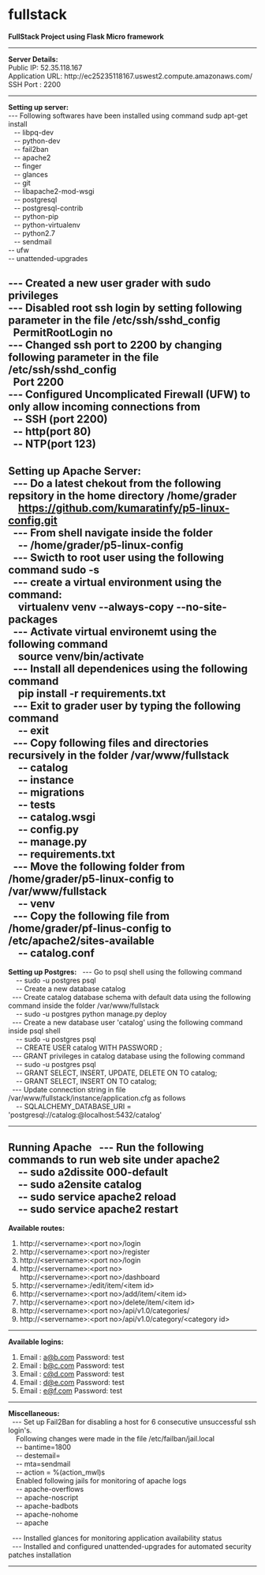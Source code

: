 # fullstack

<b>FullStack Project using Flask Micro framework</b>  
  
-------------------------------------------------------------------------------------------------------  
<b>Server Details:</b>  
Public IP: 52.35.118.167  
Application URL: http://ec2­52­35­118­167.us­west­2.compute.amazonaws.com/   
SSH Port : 2200  
  
-------------------------------------------------------------------------------------------------------  
<b>Setting up server:</b>  
   ---  Following softwares have been installed using command sudp apt-get install <package name>   
   &nbsp;&nbsp; -- libpq-dev    
   &nbsp;&nbsp;	-- python-dev  
   &nbsp;&nbsp;	-- fail2ban  
   &nbsp;&nbsp;	-- apache2  
   &nbsp;&nbsp;	-- finger  
   &nbsp;&nbsp;	-- glances  
   &nbsp;&nbsp;	-- git  
   &nbsp;&nbsp;	-- libapache2-mod-wsgi    
   &nbsp;&nbsp;	-- postgresql  
   &nbsp;&nbsp;	-- postgresql-contrib  
   &nbsp;&nbsp;	-- python-pip  
   &nbsp;&nbsp;	-- python-virtualenv  
   &nbsp;&nbsp;	-- python2.7  
   &nbsp;&nbsp;	-- sendmail  
	-- ufw  
	-- unattended-upgrades  
    
  --- Created a new user grader with sudo privileges  
  --- Disabled root ssh login by setting following parameter in the file /etc/ssh/sshd_config  
          &nbsp;&nbsp;PermitRootLogin no  
  --- Changed ssh port to 2200 by changing following parameter in the file /etc/ssh/sshd_config  
          &nbsp;&nbsp;Port 2200  
  --- Configured Uncomplicated Firewall (UFW) to only allow incoming connections from  
         &nbsp;&nbsp;-- SSH (port 2200)    
	 &nbsp;&nbsp;-- http(port 80)  
	 &nbsp;&nbsp;-- NTP(port 123)  
-----------------------------------------------------------------------------------------------------------  
<b>Setting up Apache Server:</b>  
   &nbsp;&nbsp;--- Do a latest chekout from the following repsitory in the home directory /home/grader   
           &nbsp;&nbsp;&nbsp;&nbsp;https://github.com/kumaratinfy/p5-linux-config.git  
   &nbsp;&nbsp;--- From shell navigate inside the folder  
       &nbsp;&nbsp;&nbsp;&nbsp;-- /home/grader/p5-linux-config  
   &nbsp;&nbsp;--- Swicth to root user using the following command sudo -s  
   &nbsp;&nbsp;--- create a virtual environment using the command:  
           &nbsp;&nbsp;&nbsp;&nbsp;virtualenv venv --always-copy --no-site-packages  
   &nbsp;&nbsp;--- Activate virtual environemt using the following command  
           &nbsp;&nbsp;&nbsp;&nbsp;source venv/bin/activate  
   &nbsp;&nbsp;--- Install all dependenices using the following command  
           &nbsp;&nbsp;&nbsp;&nbsp;pip install -r requirements.txt  
   &nbsp;&nbsp;--- Exit to grader user by typing the following command  
       &nbsp;&nbsp;&nbsp;&nbsp;-- exit  
   &nbsp;&nbsp;--- Copy following files and directories recursively in the folder /var/www/fullstack  
       &nbsp;&nbsp;&nbsp;&nbsp;-- catalog  
       &nbsp;&nbsp;&nbsp;&nbsp;-- instance  
       &nbsp;&nbsp;&nbsp;&nbsp;-- migrations  
       &nbsp;&nbsp;&nbsp;&nbsp;-- tests  
       &nbsp;&nbsp;&nbsp;&nbsp;-- catalog.wsgi  
       &nbsp;&nbsp;&nbsp;&nbsp;-- config.py  
       &nbsp;&nbsp;&nbsp;&nbsp;-- manage.py  
       &nbsp;&nbsp;&nbsp;&nbsp;-- requirements.txt  
   &nbsp;&nbsp;--- Move the following folder from /home/grader/p5-linux-config to /var/www/fullstack  
       &nbsp;&nbsp;&nbsp;&nbsp;-- venv  
   &nbsp;&nbsp;--- Copy the following file from /home/grader/pf-linus-config to /etc/apache2/sites-available  
       &nbsp;&nbsp;&nbsp;&nbsp;-- catalog.conf     
---------------------------------------------------------------------------------------------------------------  
<b>Setting up Postgres:</b>
  &nbsp;&nbsp;--- Go to psql shell using the following command  
      &nbsp;&nbsp;&nbsp;&nbsp;-- sudo -u postgres psql  
      &nbsp;&nbsp;&nbsp;&nbsp;-- Create a new database catalog  
  &nbsp;&nbsp;--- Create catalog database schema with default data using the following command inside the folder /var/www/fullstack  
      &nbsp;&nbsp;&nbsp;&nbsp;-- sudo -u postgres python manage.py deploy  
  &nbsp;&nbsp;--- Create a new database user 'catalog' using the following command inside psql shell    
      &nbsp;&nbsp;&nbsp;&nbsp;-- sudo -u postgres psql  
      &nbsp;&nbsp;&nbsp;&nbsp;-- CREATE USER catalog WITH PASSWORD <password>;   
  &nbsp;&nbsp;--- GRANT privileges in catalog database using the  following command  
      &nbsp;&nbsp;&nbsp;&nbsp;-- sudo -u postgres psql  
      &nbsp;&nbsp;&nbsp;&nbsp;-- GRANT SELECT, INSERT, UPDATE, DELETE  ON <tablename> TO catalog;  
      &nbsp;&nbsp;&nbsp;&nbsp;-- GRANT SELECT, INSERT  ON <indexes> TO catalog;  
   &nbsp;&nbsp;--- Update connection string in file /var/www/fullstack/instance/application.cfg as follows   
      &nbsp;&nbsp;&nbsp;&nbsp;-- SQLALCHEMY_DATABASE_URI = 'postgresql://catalog:<password>@localhost:5432/catalog'   
      
---------------------------------------------------------------------------------------------------------------  
<b>Running Apache</b>
  &nbsp;&nbsp;---  Run the following commands to run web site under apache2  
      &nbsp;&nbsp;&nbsp;&nbsp;-- sudo a2dissite 000-default  
      &nbsp;&nbsp;&nbsp;&nbsp;-- sudo a2ensite catalog  
      &nbsp;&nbsp;&nbsp;&nbsp;-- sudo service apache2 reload  
      &nbsp;&nbsp;&nbsp;&nbsp;-- sudo service apache2 restart  
---------------------------------------------------------------------------------------------------------------  
<b>Available routes:</b>  
1) http://\<servername\>:\<port no\>/login  
2) http://\<servername\>:\<port no\>/register  
3) http://\<servername\>:\<port no\>/login  
4) http://\<servername\>:\<port no\>  
   http://\<servername\>:\<port no\>/dashboard  
5) http://\<servername\>:<port no>/edit/item/\<item id\>  
6) http://\<servername\>:\<port no\>/add/item/\<item id\>  
7) http://\<servername\>:\<port no\>/delete/item/\<item id\>  
8) http://\<servername\>:\<port no\>/api/v1.0/categories/  
9) http://\<servername\>:\<port no\>/api/v1.0/category/\<category id\>  
  
---------------------------------------------------------------------------------------------------------------    
<b>Available logins:</b>    
1) Email : a@b.com Password: test  
2) Email : b@c.com Password: test  
3) Email : c@d.com Password: test  
4) Email : d@e.com Password: test  
5) Email : e@f.com Password: test  
  
-----------------------------------------------------------------------------------------------------------------    
<b> Miscellaneous:</b>  
 &nbsp;&nbsp;--- Set up Fail2Ban for disabling a host for 6 consecutive unsuccessful ssh login's.   
     &nbsp;&nbsp;&nbsp;&nbsp;Following changes were made in the file /etc/failban/jail.local  
     &nbsp;&nbsp;&nbsp;&nbsp;-- bantime=1800  
     &nbsp;&nbsp;&nbsp;&nbsp;-- destemail=<My email address>  
     &nbsp;&nbsp;&nbsp;&nbsp;-- mta=sendmail  
     &nbsp;&nbsp;&nbsp;&nbsp;-- action = %(action_mwl)s  
     &nbsp;&nbsp;&nbsp;&nbsp;Enabled following jails for monitoring of apache logs  
     &nbsp;&nbsp;&nbsp;&nbsp;-- apache-overflows  
     &nbsp;&nbsp;&nbsp;&nbsp;-- apache-noscript  
     &nbsp;&nbsp;&nbsp;&nbsp;-- apache-badbots  
     &nbsp;&nbsp;&nbsp;&nbsp;-- apache-nohome  
     &nbsp;&nbsp;&nbsp;&nbsp;-- apache  
  
 &nbsp;&nbsp;--- Installed glances for monitoring application availability status  
 &nbsp;&nbsp;--- Installed and configured unattended-upgrades for automated security patches installation  
  
-----------------------------------------------------------------------------------------------------------------    

